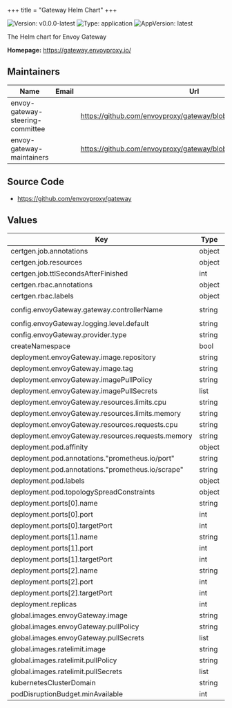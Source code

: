 +++
title = "Gateway Helm Chart"
+++

![Version: v0.0.0-latest](https://img.shields.io/badge/Version-v0.0.0--latest-informational?style=flat-square) ![Type: application](https://img.shields.io/badge/Type-application-informational?style=flat-square) ![AppVersion: latest](https://img.shields.io/badge/AppVersion-latest-informational?style=flat-square)

The Helm chart for Envoy Gateway

**Homepage:** <https://gateway.envoyproxy.io/>

## Maintainers

| Name | Email | Url |
| ---- | ------ | --- |
| envoy-gateway-steering-committee |  | <https://github.com/envoyproxy/gateway/blob/main/GOVERNANCE.md> |
| envoy-gateway-maintainers |  | <https://github.com/envoyproxy/gateway/blob/main/CODEOWNERS> |

## Source Code

* <https://github.com/envoyproxy/gateway>

## Values

| Key | Type | Default | Description |
|-----|------|---------|-------------|
| certgen.job.annotations | object | `{}` |  |
| certgen.job.resources | object | `{}` |  |
| certgen.job.ttlSecondsAfterFinished | int | `30` |  |
| certgen.rbac.annotations | object | `{}` |  |
| certgen.rbac.labels | object | `{}` |  |
| config.envoyGateway.gateway.controllerName | string | `"gateway.envoyproxy.io/gatewayclass-controller"` |  |
| config.envoyGateway.logging.level.default | string | `"info"` |  |
| config.envoyGateway.provider.type | string | `"Kubernetes"` |  |
| createNamespace | bool | `false` |  |
| deployment.envoyGateway.image.repository | string | `""` |  |
| deployment.envoyGateway.image.tag | string | `""` |  |
| deployment.envoyGateway.imagePullPolicy | string | `""` |  |
| deployment.envoyGateway.imagePullSecrets | list | `[]` |  |
| deployment.envoyGateway.resources.limits.cpu | string | `"500m"` |  |
| deployment.envoyGateway.resources.limits.memory | string | `"1024Mi"` |  |
| deployment.envoyGateway.resources.requests.cpu | string | `"100m"` |  |
| deployment.envoyGateway.resources.requests.memory | string | `"256Mi"` |  |
| deployment.pod.affinity | object | `{}` |  |
| deployment.pod.annotations."prometheus.io/port" | string | `"19001"` |  |
| deployment.pod.annotations."prometheus.io/scrape" | string | `"true"` |  |
| deployment.pod.labels | object | `{}` |  |
| deployment.pod.topologySpreadConstraints | object | `{}` |  |
| deployment.ports[0].name | string | `"grpc"` |  |
| deployment.ports[0].port | int | `18000` |  |
| deployment.ports[0].targetPort | int | `18000` |  |
| deployment.ports[1].name | string | `"ratelimit"` |  |
| deployment.ports[1].port | int | `18001` |  |
| deployment.ports[1].targetPort | int | `18001` |  |
| deployment.ports[2].name | string | `"metrics"` |  |
| deployment.ports[2].port | int | `19001` |  |
| deployment.ports[2].targetPort | int | `19001` |  |
| deployment.replicas | int | `1` |  |
| global.images.envoyGateway.image | string | `nil` |  |
| global.images.envoyGateway.pullPolicy | string | `nil` |  |
| global.images.envoyGateway.pullSecrets | list | `[]` |  |
| global.images.ratelimit.image | string | `"docker.io/envoyproxy/ratelimit:master"` |  |
| global.images.ratelimit.pullPolicy | string | `"IfNotPresent"` |  |
| global.images.ratelimit.pullSecrets | list | `[]` |  |
| kubernetesClusterDomain | string | `"cluster.local"` |  |
| podDisruptionBudget.minAvailable | int | `1` |  |

